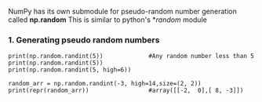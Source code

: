 
NumPy has its own submodule for pseudo-random number generation called **np.random**
This is similar to python's **random* module

### 1. Generating pseudo random numbers
```
print(np.random.randint(5))             #Any random number less than 5
print(np.random.randint(5))           
print(np.random.randint(5, high=6))     

random_arr = np.random.randint(-3, high=14,size=(2, 2))
print(repr(random_arr))                 #array([[-2,  0],[ 8, -3]])
```
